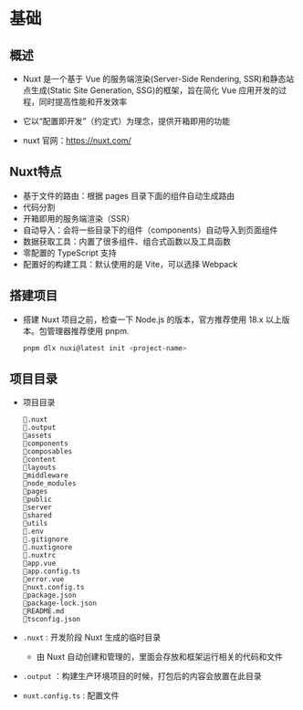 # 基础

## 概述

+ Nuxt 是一个基于 Vue 的服务端渲染(Server-Side Rendering, SSR)和静态站点生成(Static Site Generation, SSG)的框架，旨在简化 Vue 应用开发的过程，同时提高性能和开发效率
+ 它以“配置即开发”（约定式）为理念，提供开箱即用的功能

+ nuxt 官网：https://nuxt.com/

## Nuxt特点

+ 基于文件的路由：根据 pages 目录下面的组件自动生成路由
+ 代码分割
+ 开箱即用的服务端渲染（SSR）
+ 自动导入：会将一些目录下的组件（components）自动导入到页面组件
+ 数据获取工具：内置了很多组件、组合式函数以及工具函数
+ 零配置的 TypeScript 支持
+ 配置好的构建工具：默认使用的是 Vite，可以选择 Webpack

## 搭建项目

+ 搭建 Nuxt 项目之前，检查一下 Node.js 的版本，官方推荐使用 18.x 以上版本。包管理器推荐使用 pnpm.

  ```bash
  pnpm dlx nuxi@latest init <project-name>
  ```

## 项目目录

+ 项目目录

  ```
  📁.nuxt
  📁.output
  📁assets
  📁components
  📁composables
  📁content
  📁layouts
  📁middleware
  📁node_modules
  📁pages
  📁public
  📁server
  📁shared
  📁utils
  📃.env
  📃.gitignore
  📃.nuxtignore
  📃.nuxtrc
  📃app.vue
  📃app.config.ts
  📃error.vue
  📃nuxt.config.ts
  📃package.json
  📃package-lock.json
  📃README.md
  📃tsconfig.json
  ```

+ `.nuxt` : 开发阶段 Nuxt 生成的临时目录

  + 由 Nuxt 自动创建和管理的，里面会存放和框架运行相关的代码和文件

+ `.output` ：构建生产环境项目的时候，打包后的内容会放置在此目录

+ `nuxt.config.ts` : 配置文件
